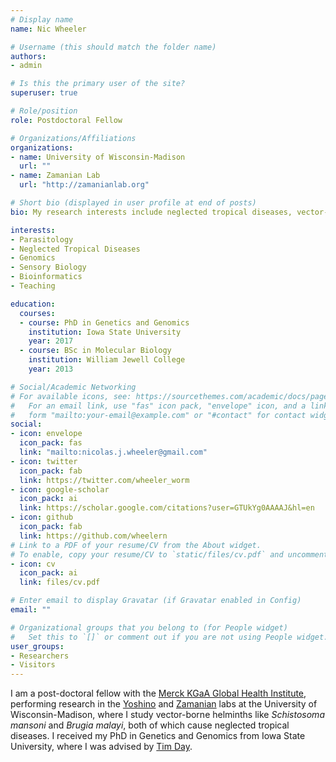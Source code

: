 ```yaml
---
# Display name
name: Nic Wheeler

# Username (this should match the folder name)
authors:
- admin

# Is this the primary user of the site?
superuser: true

# Role/position
role: Postdoctoral Fellow

# Organizations/Affiliations
organizations:
- name: University of Wisconsin-Madison
  url: ""
- name: Zamanian Lab
  url: "http://zamanianlab.org"

# Short bio (displayed in user profile at end of posts)
bio: My research interests include neglected tropical diseases, vector-borne helminths, and genomics.

interests:
- Parasitology
- Neglected Tropical Diseases
- Genomics
- Sensory Biology
- Bioinformatics
- Teaching

education:
  courses:
  - course: PhD in Genetics and Genomics
    institution: Iowa State University
    year: 2017
  - course: BSc in Molecular Biology
    institution: William Jewell College
    year: 2013

# Social/Academic Networking
# For available icons, see: https://sourcethemes.com/academic/docs/page-builder/#icons
#   For an email link, use "fas" icon pack, "envelope" icon, and a link in the
#   form "mailto:your-email@example.com" or "#contact" for contact widget.
social:
- icon: envelope
  icon_pack: fas
  link: "mailto:nicolas.j.wheeler@gmail.com"
- icon: twitter
  icon_pack: fab
  link: https://twitter.com/wheeler_worm
- icon: google-scholar
  icon_pack: ai
  link: https://scholar.google.com/citations?user=GTUkYg0AAAAJ&hl=en
- icon: github
  icon_pack: fab
  link: https://github.com/wheelern
# Link to a PDF of your resume/CV from the About widget.
# To enable, copy your resume/CV to `static/files/cv.pdf` and uncomment the lines below.
- icon: cv
  icon_pack: ai
  link: files/cv.pdf

# Enter email to display Gravatar (if Gravatar enabled in Config)
email: ""

# Organizational groups that you belong to (for People widget)
#   Set this to `[]` or comment out if you are not using People widget.
user_groups:
- Researchers
- Visitors
---
```


I am a post-doctoral fellow with the [Merck KGaA Global Health Institute](https://www.emdgroup.com/en/company/responsibility/our-strategy/health/mghi.html), performing research in the [Yoshino](https://www.vetmed.wisc.edu/people/yoshinot/) and [Zamanian](http://www.zamanianlab.org/) labs at the University of Wisconsin-Madison, where I study vector-borne helminths like *Schistosoma mansoni* and *Brugia malayi*, both of which cause neglected tropical diseases. I received my PhD in Genetics and Genomics from Iowa State University, where I was advised by [Tim Day](https://vetmed.iastate.edu/users/day).
